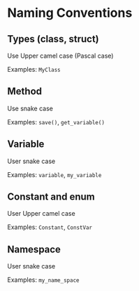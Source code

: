 # Naming Conventions
## Types (class, struct)
Use Upper camel case (Pascal case)

Examples: `MyClass`

## Method
Use snake case

Examples: `save()`, `get_variable()`

## Variable
User snake case

Examples: `variable`, `my_variable`

## Constant and enum
User Upper camel case

Examples: `Constant`, `ConstVar`

## Namespace
User snake case

Examples: `my_name_space`
